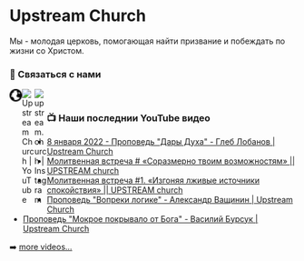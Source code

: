 # Upstream Church

Мы - молодая церковь, помогающая найти призвание и побеждать по жизни со Христом.

### 👥 Связаться с нами

[<img align="left" alt="upstream.life" width="22px" src="https://raw.githubusercontent.com/iconic/open-iconic/master/svg/globe.svg" />][website]
[<img align="left" alt="UpstreamChurch | YouTube" width="22px" src="https://cdn.jsdelivr.net/npm/simple-icons@v3/icons/youtube.svg" />][youtube]
[<img align="left" alt="upstream.church | Instagram" width="22px" src="https://cdn.jsdelivr.net/npm/simple-icons@v3/icons/instagram.svg" />][instagram]

<br />

### 📺 Наши последнии YouTube видео
<!-- YOUTUBE:START -->
- [8 января 2022 - Проповедь &quot;Дары Духа&quot; - Глеб Лобанов | Upstream Church](https://www.youtube.com/watch?v=-0mNqKXbN-A)
- [Молитвенная встреча # «Соразмерно твоим возможностям» || UPSTREAM church](https://www.youtube.com/watch?v=oX10ylM1ih0)
- [Молитвенная встреча #1. «Изгоняя лживые источники спокойствия» || UPSTREAM church](https://www.youtube.com/watch?v=zNq1xIfJlIo)
- [Проповедь &quot;Вопреки логике&quot; - Александр Ващинин | Upstream Church](https://www.youtube.com/watch?v=alG040m-KkQ)
- [Проповедь &quot;Мокрое покрывало от Бога&quot; - Василий Бурсук | Upstream Church](https://www.youtube.com/watch?v=8YQvSrzOGts)
<!-- YOUTUBE:END -->

➡️ [more videos...](https://youtube.com/UpstreamChurch)

[website]: https://upstream.life/
[youtube]: https://youtube.com/UpstreamChurch
[instagram]: https://www.instagram.com/upstream.church
